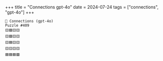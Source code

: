 +++
title = "Connections gpt-4o"
date = 2024-07-24
tags = ["connections", "gpt-4o"]
+++

```text
🤖 Connections (gpt-4o) 
Puzzle #409
🟨🟩🟨🟨
🟨🟪🟨🟨
🟨🟦🟨🟨
🟨🟨🟨🟨
🟦🟦🟦🟩
```
